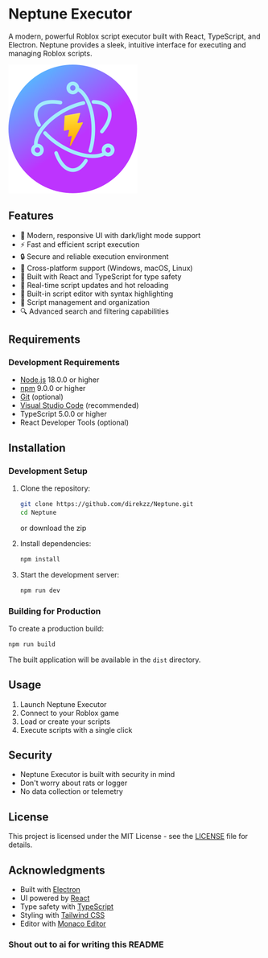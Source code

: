 # Neptune Executor

A modern, powerful Roblox script executor built with React, TypeScript, and Electron. Neptune provides a sleek, intuitive interface for executing and managing Roblox scripts.

![Neptune Executor](public/electron-vite.svg)

## Features

- 🎨 Modern, responsive UI with dark/light mode support
- ⚡ Fast and efficient script execution
- 🔒 Secure and reliable execution environment
- 📱 Cross-platform support (Windows, macOS, Linux)
- 🎯 Built with React and TypeScript for type safety
- 🔄 Real-time script updates and hot reloading
- 📝 Built-in script editor with syntax highlighting
- 📁 Script management and organization
- 🔍 Advanced search and filtering capabilities

## Requirements

### Development Requirements

- [Node.js](https://nodejs.org/en) 18.0.0 or higher
- [npm](https://docs.npmjs.com/downloading-and-installing-node-js-and-npm) 9.0.0 or higher
- [Git](https://git-scm.com/) (optional)
- [Visual Studio Code](https://code.visualstudio.com/) (recommended)
- TypeScript 5.0.0 or higher
- React Developer Tools (optional)

## Installation

### Development Setup

1. Clone the repository:

   ```bash
   git clone https://github.com/direkzz/Neptune.git
   cd Neptune
   ```
   or download the zip

2. Install dependencies:

   ```bash
   npm install
   ```

3. Start the development server:
   ```bash
   npm run dev
   ```

### Building for Production

To create a production build:

```bash
npm run build
```

The built application will be available in the `dist` directory.

## Usage

1. Launch Neptune Executor
2. Connect to your Roblox game
3. Load or create your scripts
4. Execute scripts with a single click

## Security

- Neptune Executor is built with security in mind
- Don't worry about rats or logger
- No data collection or telemetry

## License

This project is licensed under the MIT License - see the [LICENSE](LICENSE) file for details.

## Acknowledgments

- Built with [Electron](https://www.electronjs.org/)
- UI powered by [React](https://reactjs.org/)
- Type safety with [TypeScript](https://www.typescriptlang.org/)
- Styling with [Tailwind CSS](https://tailwindcss.com/)
- Editor with [Monaco Editor](https://www.npmjs.com/package/@monaco-editor/react)

### Shout out to ai for writing this README